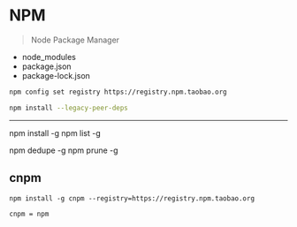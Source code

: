 # NPM
> Node Package Manager




- node_modules
- package.json
- package-lock.json
```sh
npm config set registry https://registry.npm.taobao.org

npm install --legacy-peer-deps


```


---
npm install -g
npm list -g

npm dedupe -g
npm prune -g

## cnpm
```
npm install -g cnpm --registry=https://registry.npm.taobao.org

cnpm = npm
```




